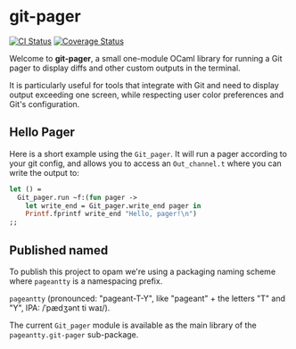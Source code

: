 # git-pager

[![CI Status](https://github.com/mbarbin/git-pager/workflows/ci/badge.svg)](https://github.com/mbarbin/git-pager/actions/workflows/ci.yml)
[![Coverage Status](https://coveralls.io/repos/github/mbarbin/git-pager/badge.svg?branch=main)](https://coveralls.io/github/mbarbin/git-pager?branch=main)

Welcome to **git-pager**, a small one-module OCaml library for running a Git pager to display diffs and other custom outputs in the terminal.

It is particularly useful for tools that integrate with Git and need to display output exceeding one screen, while respecting user color preferences and Git's configuration.

## Hello Pager

Here is a short example using the `Git_pager`. It will run a pager according to your git config, and allows you to access an `Out_channel.t` where you can write the output to:

```ocaml
let () =
  Git_pager.run ~f:(fun pager ->
    let write_end = Git_pager.write_end pager in
    Printf.fprintf write_end "Hello, pager!\n")
;;
```

## Published named

To publish this project to opam we're using a packaging naming scheme where `pageantty` is a namespacing prefix.

`pageantty` (pronounced: "pageant-T-Y", like "pageant" + the letters "T" and "Y", IPA: /ˈpædʒənt ti waɪ/).

The current `Git_pager` module is available as the main library of the `pageantty.git-pager` sub-package.
